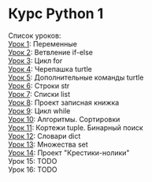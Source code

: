 # Курс Python 1

Список уроков:  
[Урок 1](lesson01_vars): Переменные  
[Урок 2](lesson02_ifelse): Ветвление if-else  
[Урок 3](lesson03_for): Цикл for  
[Урок 4](lesson04_turtle): Черепашка turtle  
[Урок 5](lesson05_turtle2): Дополнительные команды turtle  
[Урок 6](lesson06_str): Строки str  
[Урок 7](lesson07_list): Списки list  
[Урок 8](lesson08_project): Проект записная книжка  
[Урок 9](lesson09_while): Цикл while  
[Урок 10](lesson10_algorithms): Алгоритмы. Сортировки  
[Урок 11](lesson11_tuple): Кортежи tuple. Бинарный поиск  
[Урок 12](lesson12_dict): Словари dict  
[Урок 13](lesson13_set): Множества set  
[Урок 14](lesson14_game): Проект "Крестики-нолики"  
Урок 15: TODO  
Урок 16: TODO  
